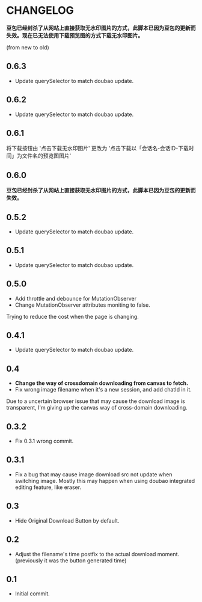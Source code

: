 # CHANGELOG

**豆包已经封杀了从网站上直接获取无水印图片的方式，此脚本已因为豆包的更新而失效。现在已无法使用下载预览图的方式下载无水印图片。**

(from new to old)

## 0.6.3

- Update querySelector to match doubao update.

## 0.6.2

- Update querySelector to match doubao update.

## 0.6.1

将下载按钮由 '点击下载无水印图片' 更改为 '点击下载以「会话名-会话ID-下载时间」为文件名的预览图图片'

## 0.6.0

**豆包已经封杀了从网站上直接获取无水印图片的方式，此脚本已因为豆包的更新而失效。**

## 0.5.2

- Update querySelector to match doubao update.

## 0.5.1

- Update querySelector to match doubao update.

## 0.5.0

- Add throttle and debounce for MutationObserver
- Change MutationObserver attributes moniting to false.

Trying to reduce the cost when the page is changing.

## 0.4.1

- Update querySelector to match doubao update.

## 0.4

- **Change the way of crossdomain downloading from canvas to fetch.**
- Fix wrong image filename when it's a new session, and add chatId in it.

Due to a uncertain browser issue that may cause the download image is transparent, I'm giving up the canvas way of cross-domain downloading.

## 0.3.2

- Fix 0.3.1 wrong commit.

## 0.3.1

- Fix a bug that may cause image download src not update when switching image. Mostly this may happen when using doubao integrated editing feature, like eraser.

## 0.3

- Hide Original Download Button by default.

## 0.2

- Adjust the filename's time postfix to the actual download moment. (previously it was the button generated time)

## 0.1

- Initial commit.
